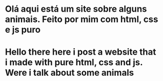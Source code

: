 # Olá aqui está um site sobre alguns animais. Feito por mim com html, css e js puro
# Hello there here i post a website that i made with pure html, css and js. Were i talk about some animals 
